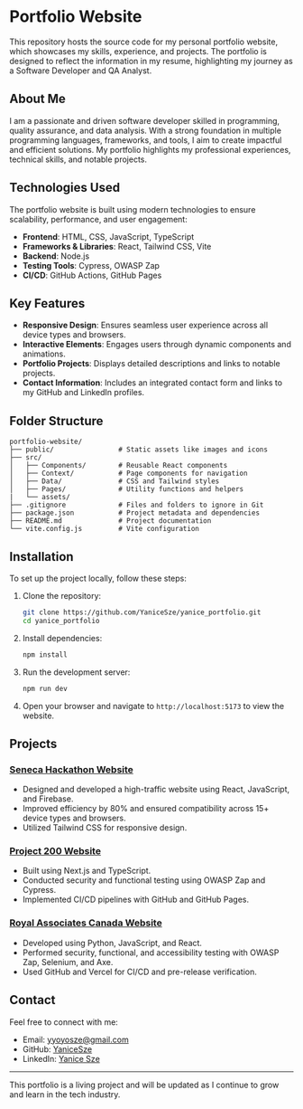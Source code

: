 # Portfolio Website

This repository hosts the source code for my personal portfolio website, which showcases my skills, experience, and projects. The portfolio is designed to reflect the information in my resume, highlighting my journey as a Software Developer and QA Analyst.

## About Me
I am a passionate and driven software developer skilled in programming, quality assurance, and data analysis. With a strong foundation in multiple programming languages, frameworks, and tools, I aim to create impactful and efficient solutions. My portfolio highlights my professional experiences, technical skills, and notable projects.

## Technologies Used
The portfolio website is built using modern technologies to ensure scalability, performance, and user engagement:

- **Frontend**: HTML, CSS, JavaScript, TypeScript
- **Frameworks & Libraries**: React, Tailwind CSS, Vite
- **Backend**: Node.js
- **Testing Tools**: Cypress, OWASP Zap
- **CI/CD**: GitHub Actions, GitHub Pages

## Key Features
- **Responsive Design**: Ensures seamless user experience across all device types and browsers.
- **Interactive Elements**: Engages users through dynamic components and animations.
- **Portfolio Projects**: Displays detailed descriptions and links to notable projects.
- **Contact Information**: Includes an integrated contact form and links to my GitHub and LinkedIn profiles.

## Folder Structure
```
portfolio-website/
├── public/                # Static assets like images and icons
├── src/
│   ├── Components/        # Reusable React components
│   ├── Context/           # Page components for navigation
│   ├── Data/              # CSS and Tailwind styles
│   ├── Pages/             # Utility functions and helpers
|   └── assets/ 
├── .gitignore             # Files and folders to ignore in Git
├── package.json           # Project metadata and dependencies
├── README.md              # Project documentation
└── vite.config.js         # Vite configuration
```

## Installation
To set up the project locally, follow these steps:

1. Clone the repository:
   ```bash
   git clone https://github.com/YaniceSze/yanice_portfolio.git
   cd yanice_portfolio
   ```

2. Install dependencies:
   ```bash
   npm install
   ```

3. Run the development server:
   ```bash
   npm run dev
   ```

4. Open your browser and navigate to `http://localhost:5173` to view the website.

## Projects
### [Seneca Hackathon Website](https://www.senecahackathon.com/)
- Designed and developed a high-traffic website using React, JavaScript, and Firebase.
- Improved efficiency by 80% and ensured compatibility across 15+ device types and browsers.
- Utilized Tailwind CSS for responsive design.

### [Project 200 Website](https://project-200.github.io/project200.org/)
- Built using Next.js and TypeScript.
- Conducted security and functional testing using OWASP Zap and Cypress.
- Implemented CI/CD pipelines with GitHub and GitHub Pages.

### [Royal Associates Canada Website](https://www.royalassociates.ca/)
- Developed using Python, JavaScript, and React.
- Performed security, functional, and accessibility testing with OWASP Zap, Selenium, and Axe.
- Used GitHub and Vercel for CI/CD and pre-release verification.

## Contact
Feel free to connect with me:
- Email: [yyoyosze@gmail.com](mailto:yyoyosze@gmail.com)
- GitHub: [YaniceSze](https://github.com/YaniceSze)
- LinkedIn: [Yanice Sze](http://linkedin.com/in/yanice-sze-959013146)

---
This portfolio is a living project and will be updated as I continue to grow and learn in the tech industry.

